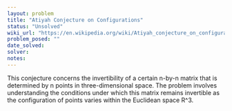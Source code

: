 ```yaml
---
layout: problem
title: "Atiyah Conjecture on Configurations"
status: "Unsolved"
wiki_url: "https://en.wikipedia.org/wiki/Atiyah_conjecture_on_configurations"
problem_posed: ""
date_solved:
solver:
notes:
---
```

This conjecture concerns the invertibility of a certain n-by-n matrix that is determined by n points in three-dimensional space. The problem involves understanding the conditions under which this matrix remains invertible as the configuration of points varies within the Euclidean space R^3.